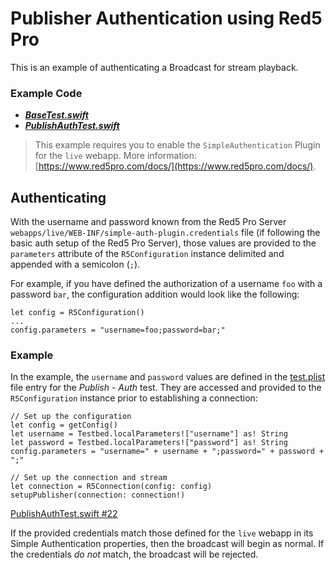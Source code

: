 # Publisher Authentication using Red5 Pro
This is an example of authenticating a Broadcast for stream playback.

### Example Code
- ***[BaseTest.swift](../BaseTest.swift)***
- ***[PublishAuthTest.swift](PublishAuthTest.swift)***

> This example requires you to enable the `SimpleAuthentication` Plugin for the `live` webapp. More information: [https://www.red5pro.com/docs/](https://www.red5pro.com/docs/).

## Authenticating
With the username and password known from the Red5 Pro Server `webapps/live/WEB-INF/simple-auth-plugin.credentials` file (if following the basic auth setup of the Red5 Pro Server), those values are provided to the `parameters` attribute of the `R5Configuration` instance delimited and appended with a semicolon (`;`).

For example, if you have defined the authorization of a username `foo` with a password `bar`, the configuration addition would look like the following:

```
let config = R5Configuration()
...
config.parameters = "username=foo;password=bar;"
```

### Example
In the example, the `username` and `password` values are defined in the [test.plist](../../tests.plist#L180-L186) file entry for the *Publish - Auth* test. They are accessed and provided to the `R5Configuration` instance prior to establishing a connection:

```
// Set up the configuration
let config = getConfig()
let username = Testbed.localParameters!["username"] as! String
let password = Testbed.localParameters!["password"] as! String
config.parameters = "username=" + username + ";password=" + password + ";"

// Set up the connection and stream
let connection = R5Connection(config: config)
setupPublisher(connection: connection!)
```

[PublishAuthTest.swift #22](PublishAuthTest.js#L22)

If the provided credentials match those defined for the `live` webapp in its Simple Authentication properties, then the broadcast will begin as normal. If the credentials _do not_ match, the broadcast will be rejected.


